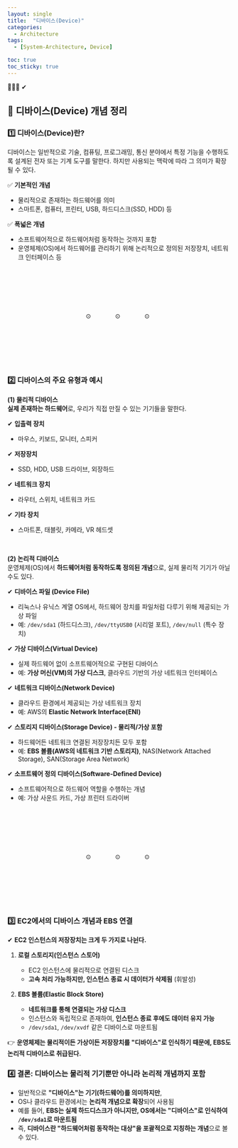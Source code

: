 ```yaml
---
layout: single
title:  "디바이스(Device)"
categories:
  - Architecture
tags:
  - [System-Architecture, Device]

toc: true
toc_sticky: true
---
```

📌💡✅ ✔

## 📌 디바이스(Device) 개념 정리

### 1️⃣ 디바이스(Device)란?
디바이스는 일반적으로 기술, 컴퓨팅, 프로그래밍, 통신 분야에서 특정 기능을 수행하도록 설계된 전자 또는 기계 도구를 말한다. 
하지만 사용되는 맥락에 따라 그 의미가 확장될 수 있다.  

✅ **기본적인 개념**  
- 물리적으로 존재하는 하드웨어를 의미  
- 스마트폰, 컴퓨터, 프린터, USB, 하드디스크(SSD, HDD) 등  

✅ **폭넓은 개념**  
- 소프트웨어적으로 하드웨어처럼 동작하는 것까지 포함  
- 운영체제(OS)에서 하드웨어를 관리하기 위해 논리적으로 정의된 저장장치, 네트워크 인터페이스 등  

<div style="padding-top:100px;"></div>
<span style="margin-left:35%;">⊙</span>
<span style="margin-left:10%">⊙</span>
<span style="margin-left:10%">⊙</span>
<div style="padding-top:100px;"></div>

### 2️⃣ 디바이스의 주요 유형과 예시

**(1) 물리적 디바이스**  
**실제 존재하는 하드웨어**로, 우리가 직접 만질 수 있는 기기들을 말한다.

✔ **입출력 장치**
- 마우스, 키보드, 모니터, 스피커  

✔ **저장장치**
- SSD, HDD, USB 드라이브, 외장하드  

✔ **네트워크 장치**
- 라우터, 스위치, 네트워크 카드  

✔ **기타 장치**
- 스마트폰, 태블릿, 카메라, VR 헤드셋  

<br>

**(2) 논리적 디바이스**  
운영체제(OS)에서 **하드웨어처럼 동작하도록 정의된 개념**으로, 실제 물리적 기기가 아닐 수도 있다.  

✔ **디바이스 파일 (Device File)**  
- 리눅스나 유닉스 계열 OS에서, 하드웨어 장치를 파일처럼 다루기 위해 제공되는 가상 파일  
- 예: `/dev/sda1` (하드디스크), `/dev/ttyUSB0` (시리얼 포트), `/dev/null` (특수 장치)  

✔ **가상 디바이스(Virtual Device)**  
- 실제 하드웨어 없이 소프트웨어적으로 구현된 디바이스  
- 예: **가상 머신(VM)의 가상 디스크**, 클라우드 기반의 가상 네트워크 인터페이스  

✔ **네트워크 디바이스(Network Device)**  
- 클라우드 환경에서 제공되는 가상 네트워크 장치  
- 예: AWS의 **Elastic Network Interface(ENI)**  

✔ **스토리지 디바이스(Storage Device) - 물리적/가상 포함**  
- 하드웨어든 네트워크 연결된 저장장치든 모두 포함  
- 예: **EBS 볼륨(AWS의 네트워크 기반 스토리지)**, NAS(Network Attached Storage), SAN(Storage Area Network)  

✔ **소프트웨어 정의 디바이스(Software-Defined Device)**  
- 소프트웨어적으로 하드웨어 역할을 수행하는 개념  
- 예: 가상 사운드 카드, 가상 프린터 드라이버  

<div style="padding-top:100px;"></div>
<span style="margin-left:35%;">⊙</span>
<span style="margin-left:10%">⊙</span>
<span style="margin-left:10%">⊙</span>
<div style="padding-top:100px;"></div>

### 3️⃣ EC2에서의 디바이스 개념과 EBS 연결
✔ **EC2 인스턴스의 저장장치는 크게 두 가지로 나뉜다.**  
1. **로컬 스토리지(인스턴스 스토어)**  
   - EC2 인스턴스에 물리적으로 연결된 디스크  
   - **고속 처리 가능하지만, 인스턴스 종료 시 데이터가 삭제됨** (휘발성)  

2. **EBS 볼륨(Elastic Block Store)**  
   - **네트워크를 통해 연결되는 가상 디스크**  
   - 인스턴스와 독립적으로 존재하여, **인스턴스 종료 후에도 데이터 유지 가능**  
   - `/dev/sda1`, `/dev/xvdf` 같은 디바이스로 마운트됨  

👉 **운영체제는 물리적이든 가상이든 저장장치를 "디바이스"로 인식하기 때문에, EBS도 논리적 디바이스로 취급된다.**  


### 4️⃣ 결론: 디바이스는 물리적 기기뿐만 아니라 논리적 개념까지 포함
- 일반적으로 **"디바이스"는 기기(하드웨어)를 의미하지만**,  
- OS나 클라우드 환경에서는 **논리적 개념으로 확장**되어 사용됨  
- 예를 들어, **EBS는 실제 하드디스크가 아니지만, OS에서는 "디바이스"로 인식하여 `/dev/sda1`로 마운트됨**  
- 즉, **디바이스란 "하드웨어처럼 동작하는 대상"을 포괄적으로 지칭하는 개념**으로 볼 수 있다.

